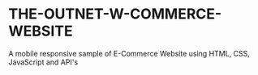 # THE-OUTNET-W-COMMERCE-WEBSITE
 A mobile responsive sample of E-Commerce Website using HTML, CSS, JavaScript and API's

